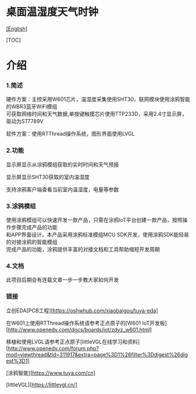 # 桌面温湿度天气时钟

[[English]](README.md)

[TOC]



# 介绍

### 1.简述

硬件方案：主控采用W601芯片，温湿度采集使用SHT30，联网模块使用涂鸦智能的WBR3蓝牙WiFi模组<br>可获取网络时间和天气数据,单按键触摸芯片使用TTP233D，采用2.4寸显示屏，驱动为ST7789V

软件方案：使用RTThread操作系统，图形界面使用LVGL

### 2.功能

显示屏显示从涂鸦模组获取的实时时间和天气预报

显示屏显示SHT30获取的室内温湿度

支持涂鸦客户端查看当前室内温湿度，电量等参数

### 3.涂鸦模组

使用涂鸦模组可以快速开发一款产品，只需在涂鸦IoT平台创建一款产品，按照操作步骤完成产品的功能<br>和APP界面设计，本产品采用涂鸦标准模组MCU SDK开发，使用涂鸦SDK能轻易的对接涂鸦的智能模组<br>完成产品的功能，涂鸦提供丰富的对接文档和工具帮助缩短开发周期

### 4.文档

此项目后期会有连载文章一步一步教大家如何开发

###  链接

立创EDA[PCB工程][https://oshwhub.com/xiaobaigou/tuya-eda]

在W601上使用RTThread操作系统请参考正点原子的[W601 IoT开发板][http://www.openedv.com/docs/boards/iot/zdyz_w601.html]

移植和使用LVGL请参考正点原子[littleVGL在线学习和资料][http://www.openedv.com/forum.php?mod=viewthread&tid=311917&extra=page%3D1%26filter%3Ddigest%26digest%3D1]

[涂鸦智能][https://www.tuya.com/cn]

[littleVGL][https://littlevgl.cn/]

